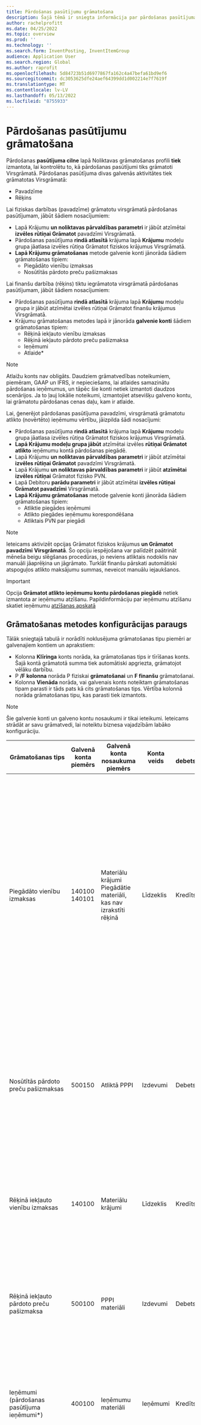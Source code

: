 ```yaml
---
title: Pārdošanas pasūtījumu grāmatošana
description: Šajā tēmā ir sniegta informācija par pārdošanas pasūtījuma cilni krājumu grāmatošanas metodes lapā.
author: rachelprofitt
ms.date: 04/25/2022
ms.topic: overview
ms.prod: ''
ms.technology: ''
ms.search.form: InventPosting, InventItemGroup
audience: Application User
ms.search.region: Global
ms.author: raprofit
ms.openlocfilehash: 5d84723b51d6977867fa162c4a47befa61bd9ef6
ms.sourcegitcommit: dc3053625dfe24aef64399dd1d002214e7f7619f
ms.translationtype: MT
ms.contentlocale: lv-LV
ms.lasthandoff: 05/13/2022
ms.locfileid: "8755933"
---
```

# <a name="sales-order-posting"></a>Pārdošanas pasūtījumu grāmatošana

Pārdošanas **pasūtījuma cilne** lapā Noliktavas grāmatošanas profili **tiek** izmantota, lai kontrolētu to, kā pārdošanas pasūtījumi tiks grāmatoti Virsgrāmatā. Pārdošanas pasūtījuma divas galvenās aktivitātes tiek grāmatotas Virsgrāmatā: 

- Pavadzīme
- Rēķins

Lai fiziskas darbības (pavadzīme) grāmatotu virsgrāmatā pārdošanas pasūtījumam, jābūt šādiem nosacījumiem:

- Lapā Krājumu **un noliktavas pārvaldības parametri** ir jābūt atzīmētai **izvēles rūtiņai Grāmatot** pavadzīmi Virsgrāmatā.
- Pārdošanas pasūtījuma **rindā atlasītā** krājuma lapā **Krājumu** modeļu grupa jāatlasa izvēles rūtiņa Grāmatot fiziskos krājumus Virsgrāmatā.
- **Lapā Krājumu grāmatošanas** metode galvenie konti jānorāda šādiem grāmatošanas tipiem:
  - Piegādāto vienību izmaksas
  - Nosūtītās pārdoto preču pašizmaksas

Lai finanšu darbība (rēķins) tiktu iegrāmatota virsgrāmatā pārdošanas pasūtījumam, jābūt šādiem nosacījumiem:

- Pārdošanas pasūtījuma **rindā atlasītā** krājuma lapā **Krājumu** modeļu grupa ir jābūt atzīmētai izvēles rūtiņai Grāmatot finanšu krājumus Virsgrāmatā.
- Krājumu grāmatošanas metodes lapā ir jānorāda **galvenie konti** šādiem grāmatošanas tipiem:
  - Rēķinā iekļauto vienību izmaksas
  - Rēķinā iekļauto pārdoto preču pašizmaksa
  - Ieņēmumi
  - Atlaide\*

> [!NOTE]
> Atlaižu konts nav obligāts. Daudziem grāmatvedības noteikumiem, piemēram, GAAP un IFRS, ir nepieciešams, lai atlaides samazinātu pārdošanas ieņēmumus, un tāpēc šie konti netiek izmantoti daudzos scenārijos. Ja to ļauj lokālie noteikumi, izmantojiet atsevišķu galveno kontu, lai grāmatotu pārdošanas cenas daļu, kam ir atlaide.

Lai, ģenerējot pārdošanas pasūtījuma pavadzīmi, virsgrāmatā grāmatotu atlikto (novērtēto) ieņēmumu vērtību, jāizpilda šādi nosacījumi:

- Pārdošanas pasūtījuma **rindā atlasītā** krājuma lapā **Krājumu** modeļu grupa jāatlasa izvēles rūtiņa Grāmatot fiziskos krājumus Virsgrāmatā.
- **Lapā Krājumu modeļu grupa jābūt** atzīmētai izvēles **rūtiņai Grāmatot atlikto** ieņēmumu kontā pārdošanas piegādē.
- Lapā Krājumu **un noliktavas pārvaldības parametri** ir jābūt atzīmētai **izvēles rūtiņai Grāmatot** pavadzīmi Virsgrāmatā.
- Lapā Krājumu **un noliktavas pārvaldības parametri** ir jābūt **atzīmētai izvēles rūtiņai** Grāmatot fizisko PVN.
- Lapā Debitoru **parādu parametri** ir jābūt atzīmētai **izvēles rūtiņai Grāmatot pavadzīmi** Virsgrāmatā.
- **Lapā Krājumu grāmatošanas** metode galvenie konti jānorāda šādiem grāmatošanas tipiem:
  - Atliktie piegādes ieņēmumi
  - Atlikto piegādes ieņēmumu korespondēšana
  - Atliktais PVN par piegādi

> [!NOTE]
> Ieteicams aktivizēt opcijas Grāmatot fiziskos krājumus **un Grāmatot pavadzīmi** **Virsgrāmatā**. Šo opciju iespējošana var palīdzēt paātrināt mēneša beigu slēgšanas procedūras, jo neviens atliktais nodoklis nav manuāli jāaprēķina un jāgrāmato. Turklāt finanšu pārskati automātiski atspoguļos atlikto maksājumu summas, neveicot manuālu iejaukšanos.

> [!IMPORTANT]
> Opcija **Grāmatot atlikto ieņēmumu kontu pārdošanas piegādē** netiek izmantota ar ieņēmumu atzīšanu. Papildinformāciju par ieņēmumu atzīšanu skatiet ieņēmumu [atzīšanas apskatā](/accounts-receivable/revenue-recognition-overview.md)

## <a name="sample-posting-profile-configuration"></a>Grāmatošanas metodes konfigurācijas paraugs 

Tālāk sniegtajā tabulā ir norādīti noklusējuma grāmatošanas tipu piemēri ar galvenajiem kontiem un aprakstiem:
 
- Kolonna **Klīringa** konts norāda, ka grāmatošanas tips ir tīrīšanas konts. Šajā kontā grāmatotā summa tiek automātiski apgriezta, grāmatojot vēlāku darbību. 
- P **/F kolonna** norāda P fiziskai **grāmatošanai** un **F finanšu** grāmatošanai. 
- Kolonna **Vienāda** norāda, vai galvenais konts noteiktam grāmatošanas tipam parasti ir tāds pats kā cits grāmatošanas tips. Vērtība kolonnā norāda grāmatošanas tipu, kas parasti tiek izmantots.

> [!NOTE]
> Šie galvenie konti un galveno kontu nosaukumi ir tikai ieteikumi. Ieteicams strādāt ar savu grāmatvedi, lai noteiktu biznesa vajadzībām labāko konfigurāciju.


| Grāmatošanas tips | Galvenā konta piemērs | Galvenā konta nosaukuma piemērs | Konta veids | Vai debets/kredīts? | Dzēšanas konts | P/F | Izpildiet | Apraksts |
|------------|------------------------|-------------------------|--------------|---------|-------------------|------------|------|-------------------------|
| Piegādāto vienību izmaksas | 140100</br>140101 | Materiālu krājumi</br>Piegādātie materiāli, kas nav izrakstīti rēķinā | Līdzeklis | Kredīts | Jā | P | Rēķinā iekļauto vienību izmaksas | Tiek izmantota, kad tiek grāmatota pārdošanas pasūtījuma pavadzīme. Korespondējošais konts ir pārdoto, piegādāto preču izmaksas. Summa šajā kontā tiek anulēta, kad tiek grāmatots pārdošanas pasūtījuma rēķins. Jūs, iespējams, vēlēsieties izmantot materiālus, kas ir nosūtīti, bet kuriem nav izrakstīts rēķins, lai atspoguļotu fiziskos krājumus, un finanšu atjaunināšanai rezervēt materiālu krājumu kontu. |
| Nosūtītās pārdoto preču pašizmaksas | 500150 | Atliktā PPPI | Izdevumi | Debets | Jā | P  | Tiek izmantota, kad tiek grāmatota pārdošanas pasūtījuma pavadzīme. Korespondējošais konts ir piegādāto vienību izmaksas. Summa šajā kontā tiek anulēta, kad tiek grāmatots pārdošanas pasūtījuma rēķins. |
| Rēķinā iekļauto vienību izmaksas | 140100 | Materiālu krājumi | Līdzeklis | Kredīts | Nē | F | Piegādāto vienību izmaksas | Tiek izmantots, kad tiek grāmatots pārdošanas pasūtījuma rēķins. Korespondējošais konts ir pārdoto preču izmaksas, par ko ir izrakstīts rēķins. Šis konts parāda krājumu jūsu bilancē. |
| Rēķinā iekļauto pārdoto preču pašizmaksa | 500100 | PPPI materiāli | Izdevumi | Debets | Nē | F  | Tiek izmantots, kad tiek grāmatots pārdošanas pasūtījuma rēķins. Korespondējošais konts ir vienību izmaksas, par ko izrakstīts rēķins. Šis konts ataino PPPI savā PL&amp; pārskatā. |
| Ieņēmumi (pārdošanas pasūtījuma ieņēmumi*) | 400100 | Ieņēmumu materiāli | Ieņēmumi | Kredīts | Nē | F   | Tiek izmantots, kad tiek grāmatots pārdošanas pasūtījuma rēķins. Korespondējošais konts ir summu konts (Debitora bilance*) debitoru parādu **grāmatošanas profilā**. |
| Komisija (pārdošana, komisija*) | 602150 | Komisijas izdevumi | Izdevumi | Debets | Nē | F  | Izmanto, kad komisija ir iespējota un aprēķināta pārdošanai un grāmatota pārdošanas pasūtījuma rēķina procesa laikā. Korespondējošais konts ir komisijas maksājums. |
| Komisijas korespondējošais konts (pārdošana, komisijas korespondējošais*) | 201110 | Maksājamās komisijas | Saistības | Kredīts | Jā | F | Izmanto, kad komisija ir iespējota un aprēķināta pārdošanai un grāmatota pārdošanas pasūtījuma rēķina procesa laikā. Korespondējošais konts ir komisijas izdevumi. |
| Atliktie piegādes ieņēmumi (Pārdošana – pavadzīmes ieņēmumi*) | 401400 | Uzkrātā pārdošana | Ieņēmumi | Kredīts | Jā | P  | Izmanto, kad atliktie piegādes ieņēmumi ir aktivizēti un tiek grāmatoti, kad apstrādājāt pārdošanas pasūtījuma pavadzīmi. Korespondējošais konts ir atlikto ieņēmumu korespondējošais konts. Šī konta summas tiek automātiski apgrieztas, grāmatojot pārdošanas pasūtījuma rēķinu. |
| Atlikto piegādes ieņēmumu korespondēšana (pārdošana – pavadzīmes ieņēmumu korespondējošais)* | 130400 | Debitoru parādi — nav izrakstīti rēķini | Līdzeklis | Debets | Jā | P  | Izmanto, kad atliktie piegādes ieņēmumi ir aktivizēti un tiek grāmatoti, kad apstrādājāt pārdošanas pasūtījuma pavadzīmi. Korespondējošais konts ir atliktie piegādes ieņēmumi. Šī konta summas tiek automātiski apgrieztas, grāmatojot pārdošanas pasūtījuma rēķinu. |
| Atliktais PVN par piegādi (Pārdošana, pavadzīmes nodoklis*) | 250500 | Atliktais PVN | Saistības | Kredīts | Jā | P  | Tiek lietots, ja ir aktivizēti atliktie piegādes ieņēmumi un aktivizēts režīms Grāmatot fizisko PVN. Nodokļu summa tiek grāmatota, apstrādājot pārdošanas pasūtījuma pavadzīmi. |

\* Šīs tabulas iekavās redzamās **vērtības norāda vērtību, kas tiek izmantota dokumenta darbību** **lapas laukā Grāmatošanas** tips. Cilnes Vispārīgi **lapā Dokumentu** darbības var **skatīt grāmatošanas** **tipu**.

## <a name="sales-category-posting"></a>Pārdošanas kategorijas grāmatošana

Kā alternatīvu krājumu grāmatošanas iestatīšanai visiem krājumiem, krājumu grupai vai atsevišķai krājumos, varat iestatīt kategorijas un kontrolēt grāmatošanu Virsgrāmatā pēc pārdošanas kategorijām. Lai iegūtu vairāk informācijas par kategoriju hierarhijas iestatīšanu un kategoriju piešķiršanu precēm, [...](/supply-chain/pim/tasks/create-hierarchy-product-classification.md)[dodieties uz Sadaļu Preču klasifikācijas hierarhijas izveide un preces klasificēšana, izmantojot kategoriju hierarhijas.](/supply-chain/pim/tasks/classify-product-category-hierarchies.md)

Pēc kategoriju hierarhijas izveides hierarhija jāpiešķir vienam vai vairākiem tipiem. Lai pārdošanas pasūtījumos lietotu kategoriju hierarhiju, kategorija ir jāpiešķir pārdošanas kategoriju hierarhijas tipam. Papildinformāciju skatiet par [kategoriju hierarhijām](/dynamicsax-2012/appuser-itpro/about-category-hierarchies.md).

## <a name="create-revenue-posting-by-sales-category"></a>Izveidot ieņēmumu grāmatošanu pēc pārdošanas kategorijas

Lai piešķirtu Virsgrāmatas grāmatojumus pārdošanas pasūtījumam, kas balstīts uz pārdošanas kategoriju, rīkojieties šādi:

1. Doties uz **Krājumu vadība** > **Iestatīšana** > **Grāmatojums** > **Grāmatošana**.
2. Atlasiet cilni **Pārdošana**.
3. Atlasiet radio pogu grāmatošanas tipam, ko vēlaties konfigurēt (piemēram, **Ieņēmumi**).
4. Atlasiet **Jauna**.
5. Laukā **Krājuma kods** atlasiet **Kategorija**.
6. Lietojiet **lauku Kategorijas** relācija, lai atlasītu kategoriju grāmatošanas metodei.
7. Laukā **Konta kods atlasiet opciju Tabulai** **, Grupai** **vai** Visiem **.** Piemēram, lai grāmatošanas metodi piemērotu visiem debitoriem, atlasiet **Visi**.
   - **Ja 6.** solī atlasījāt **Tabulu**, konta relācijas laukā atlasiet konkrētu kreditora kodu grāmatošanas **metodei**.
   - **Ja 6.** solī atlasījāt Grupu **, atlasiet kreditoru grupu** grāmatošanas metodei **laukā Kontu** saistība.
   - Ja 6. **solī** atlasījāt **Viss, konta relācijas** lauks tiks atstāts tukšs.

8. Lai asociētu īpašu nodokļu grupu, kam ir atlasīts grāmatošanas tips, atlasiet **PVN grupu**. Ja šo lauku atstāj tukšu, grāmatošanas tips attiecas uz visām esošajām PVN grupām. Grāmatošana, kura ir norādīta PVN grupām, attiecas tikai uz darbībām, kuras ir veiktas pārdošanai un pirkšanai.

9. Laukā **Galvenais** konts norādiet konta numuru, kurā grāmatot konta tipu. Atlasiet vienu no esošajiem konta numuriem kontu plānā.
